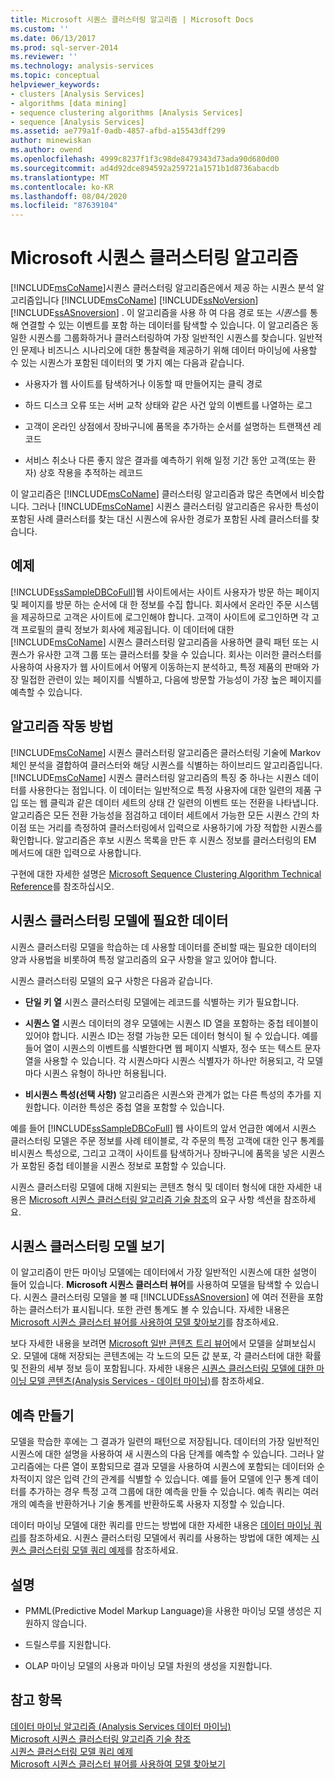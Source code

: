 ```yaml
---
title: Microsoft 시퀀스 클러스터링 알고리즘 | Microsoft Docs
ms.custom: ''
ms.date: 06/13/2017
ms.prod: sql-server-2014
ms.reviewer: ''
ms.technology: analysis-services
ms.topic: conceptual
helpviewer_keywords:
- clusters [Analysis Services]
- algorithms [data mining]
- sequence clustering algorithms [Analysis Services]
- sequence [Analysis Services]
ms.assetid: ae779a1f-0adb-4857-afbd-a15543dff299
author: minewiskan
ms.author: owend
ms.openlocfilehash: 4999c8237f1f3c98de8479343d73ada90d680d00
ms.sourcegitcommit: ad4d92dce894592a259721a1571b1d8736abacdb
ms.translationtype: MT
ms.contentlocale: ko-KR
ms.lasthandoff: 08/04/2020
ms.locfileid: "87639104"
---
```

# <a name="microsoft-sequence-clustering-algorithm"></a>Microsoft 시퀀스 클러스터링 알고리즘
  [!INCLUDE[msCoName](../../includes/msconame-md.md)]시퀀스 클러스터링 알고리즘은에서 제공 하는 시퀀스 분석 알고리즘입니다 [!INCLUDE[msCoName](../../includes/msconame-md.md)] [!INCLUDE[ssNoVersion](../../includes/ssnoversion-md.md)] [!INCLUDE[ssASnoversion](../../includes/ssasnoversion-md.md)] . 이 알고리즘을 사용 하 여 다음 경로 또는 *시퀀스*를 통해 연결할 수 있는 이벤트를 포함 하는 데이터를 탐색할 수 있습니다. 이 알고리즘은 동일한 시퀀스를 그룹화하거나 클러스터링하여 가장 일반적인 시퀀스를 찾습니다. 일반적인 문제나 비즈니스 시나리오에 대한 통찰력을 제공하기 위해 데이터 마이닝에 사용할 수 있는 시퀀스가 포함된 데이터의 몇 가지 예는 다음과 같습니다.  
  
-   사용자가 웹 사이트를 탐색하거나 이동할 때 만들어지는 클릭 경로  
  
-   하드 디스크 오류 또는 서버 교착 상태와 같은 사건 앞의 이벤트를 나열하는 로그  
  
-   고객이 온라인 상점에서 장바구니에 품목을 추가하는 순서를 설명하는 트랜잭션 레코드  
  
-   서비스 취소나 다른 좋지 않은 결과를 예측하기 위해 일정 기간 동안 고객(또는 환자) 상호 작용을 추적하는 레코드  
  
 이 알고리즘은 [!INCLUDE[msCoName](../../includes/msconame-md.md)] 클러스터링 알고리즘과 많은 측면에서 비슷합니다. 그러나 [!INCLUDE[msCoName](../../includes/msconame-md.md)] 시퀀스 클러스터링 알고리즘은 유사한 특성이 포함된 사례 클러스터를 찾는 대신 시퀀스에 유사한 경로가 포함된 사례 클러스터를 찾습니다.  
  
## <a name="example"></a>예제  
 [!INCLUDE[ssSampleDBCoFull](../../includes/sssampledbcofull-md.md)]웹 사이트에서는 사이트 사용자가 방문 하는 페이지 및 페이지를 방문 하는 순서에 대 한 정보를 수집 합니다. 회사에서 온라인 주문 시스템을 제공하므로 고객은 사이트에 로그인해야 합니다. 고객이 사이트에 로그인하면 각 고객 프로필의 클릭 정보가 회사에 제공됩니다. 이 데이터에 대한 [!INCLUDE[msCoName](../../includes/msconame-md.md)] 시퀀스 클러스터링 알고리즘을 사용하면 클릭 패턴 또는 시퀀스가 유사한 고객 그룹 또는 클러스터를 찾을 수 있습니다. 회사는 이러한 클러스터를 사용하여 사용자가 웹 사이트에서 어떻게 이동하는지 분석하고, 특정 제품의 판매와 가장 밀접한 관련이 있는 페이지를 식별하고, 다음에 방문할 가능성이 가장 높은 페이지를 예측할 수 있습니다.  
  
## <a name="how-the-algorithm-works"></a>알고리즘 작동 방법  
 [!INCLUDE[msCoName](../../includes/msconame-md.md)] 시퀀스 클러스터링 알고리즘은 클러스터링 기술에 Markov 체인 분석을 결합하여 클러스터와 해당 시퀀스를 식별하는 하이브리드 알고리즘입니다. [!INCLUDE[msCoName](../../includes/msconame-md.md)] 시퀀스 클러스터링 알고리즘의 특징 중 하나는 시퀀스 데이터를 사용한다는 점입니다. 이 데이터는 일반적으로 특정 사용자에 대한 일련의 제품 구입 또는 웹 클릭과 같은 데이터 세트의 상태 간 일련의 이벤트 또는 전환을 나타냅니다. 알고리즘은 모든 전환 가능성을 점검하고 데이터 세트에서 가능한 모든 시퀀스 간의 차이점 또는 거리를 측정하여 클러스터링에서 입력으로 사용하기에 가장 적합한 시퀀스를 확인합니다. 알고리즘은 후보 시퀀스 목록을 만든 후 시퀀스 정보를 클러스터링의 EM 메서드에 대한 입력으로 사용합니다.  
  
 구현에 대한 자세한 설명은 [Microsoft Sequence Clustering Algorithm Technical Reference](microsoft-sequence-clustering-algorithm-technical-reference.md)를 참조하십시오.  
  
## <a name="data-required-for-sequence-clustering-models"></a>시퀀스 클러스터링 모델에 필요한 데이터  
 시퀀스 클러스터링 모델을 학습하는 데 사용할 데이터를 준비할 때는 필요한 데이터의 양과 사용법을 비롯하여 특정 알고리즘의 요구 사항을 알고 있어야 합니다.  
  
 시퀀스 클러스터링 모델의 요구 사항은 다음과 같습니다.  
  
-   **단일 키 열** 시퀀스 클러스터링 모델에는 레코드를 식별하는 키가 필요합니다.  
  
-   **시퀀스 열** 시퀀스 데이터의 경우 모델에는 시퀀스 ID 열을 포함하는 중첩 테이블이 있어야 합니다. 시퀀스 ID는 정렬 가능한 모든 데이터 형식이 될 수 있습니다. 예를 들어 열이 시퀀스의 이벤트를 식별한다면 웹 페이지 식별자, 정수 또는 텍스트 문자열을 사용할 수 있습니다. 각 시퀀스마다 시퀀스 식별자가 하나만 허용되고, 각 모델마다 시퀀스 유형이 하나만 허용됩니다.  
  
-   **비시퀀스 특성(선택 사항)** 알고리즘은 시퀀스와 관계가 없는 다른 특성의 추가를 지원합니다. 이러한 특성은 중첩 열을 포함할 수 있습니다.  
  
 예를 들어 [!INCLUDE[ssSampleDBCoFull](../../includes/sssampledbcofull-md.md)] 웹 사이트의 앞서 언급한 예에서 시퀀스 클러스터링 모델은 주문 정보를 사례 테이블로, 각 주문의 특정 고객에 대한 인구 통계를 비시퀀스 특성으로, 그리고 고객이 사이트를 탐색하거나 장바구니에 품목을 넣은 시퀀스가 포함된 중첩 테이블을 시퀀스 정보로 포함할 수 있습니다.  
  
 시퀀스 클러스터링 모델에 대해 지원되는 콘텐츠 형식 및 데이터 형식에 대한 자세한 내용은 [Microsoft 시퀀스 클러스터링 알고리즘 기술 참조](microsoft-sequence-clustering-algorithm-technical-reference.md)의 요구 사항 섹션을 참조하세요.  
  
## <a name="viewing-a-sequence-clustering-model"></a>시퀀스 클러스터링 모델 보기  
 이 알고리즘이 만든 마이닝 모델에는 데이터에서 가장 일반적인 시퀀스에 대한 설명이 들어 있습니다. **Microsoft 시퀀스 클러스터 뷰어**를 사용하여 모델을 탐색할 수 있습니다. 시퀀스 클러스터링 모델을 볼 때 [!INCLUDE[ssASnoversion](../../includes/ssasnoversion-md.md)] 에 여러 전환을 포함하는 클러스터가 표시됩니다. 또한 관련 통계도 볼 수 있습니다. 자세한 내용은 [Microsoft 시퀀스 클러스터 뷰어를 사용하여 모델 찾아보기](browse-a-model-using-the-microsoft-sequence-cluster-viewer.md)를 참조하세요.  
  
 보다 자세한 내용을 보려면 [Microsoft 일반 콘텐츠 트리 뷰어](browse-a-model-using-the-microsoft-generic-content-tree-viewer.md)에서 모델을 살펴보십시오. 모델에 대해 저장되는 콘텐츠에는 각 노드의 모든 값 분포, 각 클러스터에 대한 확률 및 전환의 세부 정보 등이 포함됩니다. 자세한 내용은 [시퀀스 클러스터링 모델에 대한 마이닝 모델 콘텐츠&#40;Analysis Services - 데이터 마이닝&#41;](mining-model-content-for-sequence-clustering-models.md)를 참조하세요.  
  
## <a name="creating-predictions"></a>예측 만들기  
 모델을 학습한 후에는 그 결과가 일련의 패턴으로 저장됩니다. 데이터의 가장 일반적인 시퀀스에 대한 설명을 사용하여 새 시퀀스의 다음 단계를 예측할 수 있습니다. 그러나 알고리즘에는 다른 열이 포함되므로 결과 모델을 사용하여 시퀀스에 포함되는 데이터와 순차적이지 않은 입력 간의 관계를 식별할 수 있습니다. 예를 들어 모델에 인구 통계 데이터를 추가하는 경우 특정 고객 그룹에 대한 예측을 만들 수 있습니다. 예측 쿼리는 여러 개의 예측을 반환하거나 기술 통계를 반환하도록 사용자 지정할 수 있습니다.  
  
 데이터 마이닝 모델에 대한 쿼리를 만드는 방법에 대한 자세한 내용은 [데이터 마이닝 쿼리](data-mining-queries.md)를 참조하세요. 시퀀스 클러스터링 모델에서 쿼리를 사용하는 방법에 대한 예제는 [시퀀스 클러스터링 모델 쿼리 예제](clustering-model-query-examples.md)를 참조하세요.  
  
## <a name="remarks"></a>설명  
  
-   PMML(Predictive Model Markup Language)을 사용한 마이닝 모델 생성은 지원하지 않습니다.  
  
-   드릴스루를 지원합니다.  
  
-   OLAP 마이닝 모델의 사용과 마이닝 모델 차원의 생성을 지원합니다.  
  
## <a name="see-also"></a>참고 항목  
 [데이터 마이닝 알고리즘 &#40;Analysis Services 데이터 마이닝&#41;](data-mining-algorithms-analysis-services-data-mining.md)   
 [Microsoft 시퀀스 클러스터링 알고리즘 기술 참조](microsoft-sequence-clustering-algorithm-technical-reference.md)   
 [시퀀스 클러스터링 모델 쿼리 예제](clustering-model-query-examples.md)   
 [Microsoft 시퀀스 클러스터 뷰어를 사용하여 모델 찾아보기](browse-a-model-using-the-microsoft-sequence-cluster-viewer.md)  
  
  
